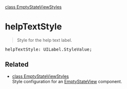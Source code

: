 [class EmptyStateViewStyles](EmptyStateViewStyles.md)

# helpTextStyle

> Style for the help text label.

<pre class="docgen_signature">helpTextStyle: UILabel.StyleValue;</pre>

## Related

- [<!--{ref:class}-->class EmptyStateViewStyles](EmptyStateViewStyles.md) \
    Style configuration for an [EmptyStateView](EmptyStateView.md) component.
